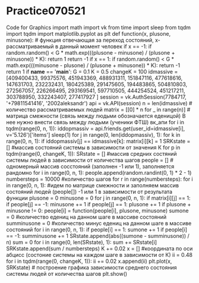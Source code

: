 # Practice070521
Code for Graphics
import math
import vk
from time import sleep
from tqdm import tqdm
import matplotlib.pyplot as plt
def function(x, plusone, minusone):  # функция отвечающая за переход состояний, х-рассматриваемый в данный момент человек
    if x == -1:
        if random.random() < G * math.exp(((plusone - minusone) / (plusone + minusone)) * K):
            return 1
        return -1
    if x == 1:
        if random.random() < G * math.exp(((minusone - plusone) / (plusone + minusone)) * K):
            return -1
        return 1
if __name__ == '__main__':
    G = 0.1
    K = 0.5
    changeK = 100
    idmassive = [409400433, 99375576, 451943369, 488931311, 151847116, 477618616, 147631703, 232232431, 180425389, 291475605, 194483865, 504810803, 272567057, 226266495, 293169541, 597710505, 444254524, 451217211, 303788950, 332243407, 277417927 ]
    session = vk.AuthSession(7784717, '+79811541416', '2002aleksandr')
    api = vk.API(session)
    n = len(idmassive)  # количество рассматриваемых людей
    matrix = [[0] * n for _ in range(n)]  # матрица смежности (связь между людьми обозначается еденицой) В нее нужно внести связь между  людьми (ученики ФТШ) вк_апи
    for i in tqdm(range(0, n, 1)):
        iddopmassiv = api.friends.get(user_id=idmassive[i], v='5.126')['items']
        sleep(1)
        for j in range(0, len(iddopmassiv), 1):
            for k in range(0, n, 1):
                if iddopmassiv[j] == idmassive[k]:
                    matrix[i][k] = 1
    SRKstate = [] #массив состояний системы в зависимости от значения К
    for p in tqdm(range(0, changeK, 1)):
        SRstate = [] #массив средних состяний системы людей в зависимости от количества шагов
        people = [] # одномерный массив сосстояний (заполнен -1 или 1), заполняется рандомно
        for i in range(0, n, 1):
            people.append(random.randint(0, 1) * 2 - 1)
        numbersteps = 10000 #количество шагов
        for r in range(numbersteps):
            for i in range(0, n, 1): #идем по матрице смежности и заполняем массив состояний людей (people[]) -1 или 1 в зависимости от результата функции
                plusone = 0
                minusone = 0
                for j in range(0, n, 1):
                    if matrix[i][j] == 1:
                        if people[j] == -1:
                            minusone += 1
                        if people[j] == 1:
                            plusone += 1
                if plusone + minusone != 0:
                    people[i] = function(people[i], plusone, minusone)
            sumone = 0 #количество едениц на данном шаге в массиве состояний
            summinusone = 0 #количество минус едениц на данном шаге в массиве состояний
            for i in range(0, n, 1):
                if people[i] == 1:
                   sumone += 1
                if people[i] == -1:
                   summinusone += 1
            SRstate.append(abs((sumone - summinusone)) / n)
        sum = 0
        for i in range(0, len(SRstate), 1):
            sum += SRstate[i]
        SRKstate.append(sum / numbersteps)
        K += 0.02
    x = [] #координата по оси абцисс (состоние системы на каждом шаге в зависимости от К)
    ii = 0.48
    for i in tqdm(range(0, changeK, 1)):
        ii += 0.02
        x.append(ii)
    plt.plot(x, SRKstate)  # построение графика зависимости среднего состояния системы людей от количества шагов
    plt.show()
